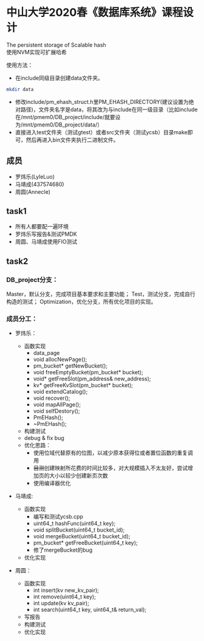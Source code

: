 # 中山大学2020春《数据库系统》课程设计
The persistent storage of Scalable hash  
使用NVM实现可扩展哈希

使用方法：
* 在include同级目录创建data文件夹。
```sh
mkdir data
```
* 修改include/pm_ehash_struct.h里PM_EHASH_DIRECTORY(建议设置为绝对路径)，文件夹名字是data，将其改为与include在同一级目录（比如include在/mnt/pmem0/DB_project/include/就要设为/mnt/pmem0/DB_project/data/）
* 直接进入test文件夹（测试gtest）或者src文件夹（测试ycsb）目录make即可，然后再进入bin文件夹执行二进制文件。

## 成员
* 罗炜乐(LyleLuo)
* 马靖成(437574680)
* 周圆(Annecle)

## task1
* 所有人都要配一遍环境
* 罗炜乐写报告&测试PMDK
* 周圆、马靖成使用FIO测试

## task2

### DB_project分支：
Master，默认分支，完成项目基本要求和主要功能；
Test，测试分支，完成自行构造的测试；
Optimization，优化分支，所有优化项目的实现。

### 成员分工：
* 罗炜乐：
	* 函数实现
		* data_page
		* void allocNewPage();
		* pm_bucket* getNewBucket();
		* void freeEmptyBucket(pm_bucket* bucket);
		* void* getFreeSlot(pm_address& new_address);
		* kv* getFreeKvSlot(pm_bucket* bucket);
		* void extendCatalog();
		* void recover();
		* void mapAllPage();
		* void selfDestory();
		* PmEHash(); 
		* ~PmEHash();
	* 构建测试
	* debug & fix bug
	* 优化思路：
		* 使用位域代替原有的位图，以减少原本获得位或者置位函数的重复调用
		* ~~目测~~创建映射所花费的时间比较多，对大规模插入不太友好，尝试增加页的大小以较少创建新页次数
		* 使用编译器优化
		
* 马靖成:
	* 函数实现
		* 编写和测试ycsb.cpp
		* uint64_t hashFunc(uint64_t key);
		* void splitBucket(uint64_t bucket_id);
		* void mergeBucket(uint64_t bucket_id);
		* pm_bucket* getFreeBucket(uint64_t key);
		* 修了mergeBucket的bug  
	* 优化实现
	

* 周圆：
	* 函数实现
		* int insert(kv new_kv_pair);
		* int remove(uint64_t key);
		* int update(kv kv_pair);
		* int search(uint64_t key, uint64_t& return_val);
	* 写报告
	* 构建测试
	* 优化实现
